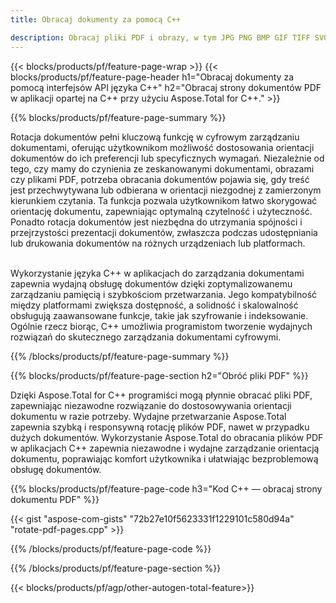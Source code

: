 ```yaml
---
title: Obracaj dokumenty za pomocą C++ 

description: Obracaj pliki PDF i obrazy, w tym JPG PNG BMP GIF TIFF SVG, za pośrednictwem aplikacji C++.
---
```


{{< blocks/products/pf/feature-page-wrap >}}
{{< blocks/products/pf/feature-page-header h1="Obracaj dokumenty za pomocą interfejsów API języka C++" h2="Obracaj strony dokumentów PDF w aplikacji opartej na C++ przy użyciu Aspose.Total for C++." >}}

{{% blocks/products/pf/feature-page-summary %}}

Rotacja dokumentów pełni kluczową funkcję w cyfrowym zarządzaniu dokumentami, oferując użytkownikom możliwość dostosowania orientacji dokumentów do ich preferencji lub specyficznych wymagań. Niezależnie od tego, czy mamy do czynienia ze zeskanowanymi dokumentami, obrazami czy plikami PDF, potrzeba obracania dokumentów pojawia się, gdy treść jest przechwytywana lub odbierana w orientacji niezgodnej z zamierzonym kierunkiem czytania. Ta funkcja pozwala użytkownikom łatwo skorygować orientację dokumentu, zapewniając optymalną czytelność i użyteczność. Ponadto rotacja dokumentów jest niezbędna do utrzymania spójności i przejrzystości prezentacji dokumentów, zwłaszcza podczas udostępniania lub drukowania dokumentów na różnych urządzeniach lub platformach. <br /><br />

Wykorzystanie języka C++ w aplikacjach do zarządzania dokumentami zapewnia wydajną obsługę dokumentów dzięki zoptymalizowanemu zarządzaniu pamięcią i szybkościom przetwarzania. Jego kompatybilność między platformami zwiększa dostępność, a solidność i skalowalność obsługują zaawansowane funkcje, takie jak szyfrowanie i indeksowanie. Ogólnie rzecz biorąc, C++ umożliwia programistom tworzenie wydajnych rozwiązań do skutecznego zarządzania dokumentami cyfrowymi.

{{% /blocks/products/pf/feature-page-summary  %}}


{{% blocks/products/pf/feature-page-section  h2="Obróć pliki PDF" %}}

Dzięki Aspose.Total for C++ programiści mogą płynnie obracać pliki PDF, zapewniając niezawodne rozwiązanie do dostosowywania orientacji dokumentu w razie potrzeby. Wydajne przetwarzanie Aspose.Total zapewnia szybką i responsywną rotację plików PDF, nawet w przypadku dużych dokumentów. Wykorzystanie Aspose.Total do obracania plików PDF w aplikacjach C++ zapewnia niezawodne i wydajne zarządzanie orientacją dokumentu, poprawiając komfort użytkownika i ułatwiając bezproblemową obsługę dokumentów.

{{% blocks/products/pf/feature-page-code h3="Kod C++ — obracaj strony dokumentu PDF" %}}

{{< gist "aspose-com-gists" "72b27e10f5623331f1229101c580d94a" "rotate-pdf-pages.cpp" >}}

{{% /blocks/products/pf/feature-page-code  %}}

{{% /blocks/products/pf/feature-page-section %}}

{{< blocks/products/pf/agp/other-autogen-total-feature>}}